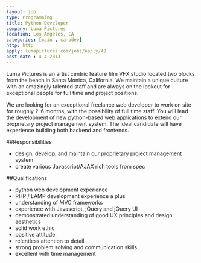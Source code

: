 ```yaml
---
layout: job
type: Programming
title: Python Developer
company: Luma Pictures
location: Los Angeles, CA
categories: [main , ca-bdev]
http: http
apply: lumapictures.com/jobs/apply/49
post-date : 4-4-2013
---
```


Luma Pictures is an artist centric feature film VFX studio located two blocks from the beach in Santa Monica, California. We maintain a unique culture with an amazingly talented staff and are always on the lookout for exceptional people for full time and project positions.

We are looking for an exceptional freelance web developer to work on site for roughly 2-6 months, with the possibility of full time staff. You will lead the development of new python-based web applications to extend our proprietary project management system. The ideal candidate will have experience building both backend and frontends.

##Responsibilities

* design, develop, and maintain our proprietary project management system
* create various Javascript/AJAX rich tools from spec

##Qualifications

* python web development experience
* PHP / LAMP development experience a plus
* understanding of MVC frameworks
* experience with Javascript, jQuery and jQuery UI
* demonstrated understanding of good UX principles and design aesthetics
* solid work ethic
* positive attitude
* relentless attention to detail
* strong problem solving and communication skills
* excellent with time management